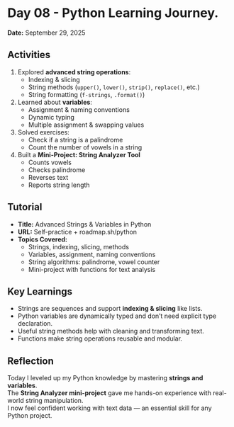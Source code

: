 # Day 08 - Python Learning Journey.

**Date:** September 29, 2025

## Activities

1. Explored **advanced string operations**:
   - Indexing & slicing
   - String methods (`upper()`, `lower()`, `strip()`, `replace()`, etc.)
   - String formatting (`f-strings`, `.format()`)
2. Learned about **variables**:
   - Assignment & naming conventions
   - Dynamic typing
   - Multiple assignment & swapping values
3. Solved exercises:
   - Check if a string is a palindrome
   - Count the number of vowels in a string
4. Built a **Mini-Project: String Analyzer Tool**
   - Counts vowels
   - Checks palindrome
   - Reverses text
   - Reports string length

## Tutorial

- **Title:** Advanced Strings & Variables in Python
- **URL:** Self-practice + roadmap.sh/python
- **Topics Covered:**
  - Strings, indexing, slicing, methods
  - Variables, assignment, naming conventions
  - String algorithms: palindrome, vowel counter
  - Mini-project with functions for text analysis

## Key Learnings

- Strings are sequences and support **indexing & slicing** like lists.
- Python variables are dynamically typed and don’t need explicit type declaration.
- Useful string methods help with cleaning and transforming text.
- Functions make string operations reusable and modular.

## Reflection

Today I leveled up my Python knowledge by mastering **strings and variables**.  
The **String Analyzer mini-project** gave me hands-on experience with real-world string manipulation.  
I now feel confident working with text data — an essential skill for any Python project.
